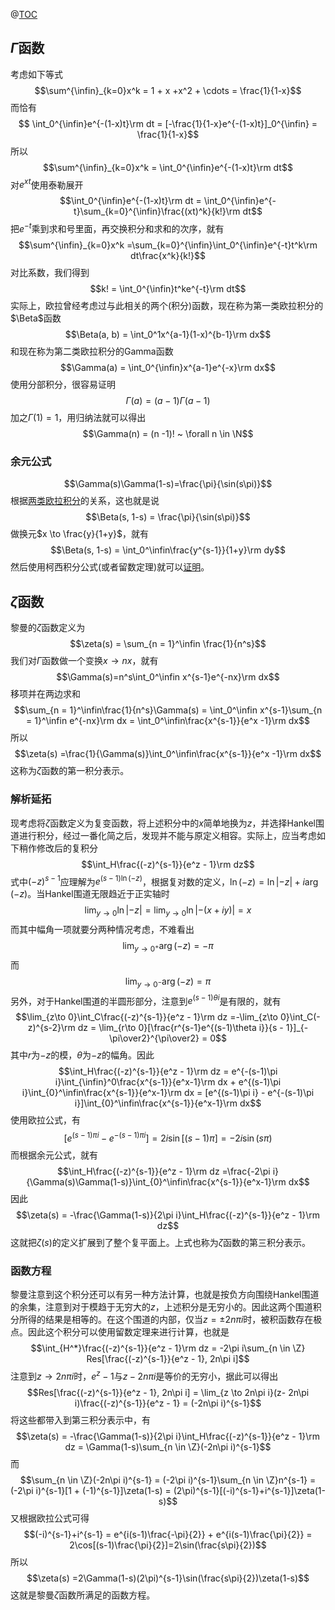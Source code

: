 @[TOC](黎曼的zeta函数)
## $\Gamma$函数
考虑如下等式
$$\sum^{\infin}_{k=0}x^k = 1 + x +x^2 + \cdots = \frac{1}{1-x}$$
而恰有
$$ \int_0^{\infin}e^{-(1-x)t}\rm dt = [-\frac{1}{1-x}e^{-(1-x)t}]_0^{\infin} = \frac{1}{1-x}$$
所以
$$\sum^{\infin}_{k=0}x^k = \int_0^{\infin}e^{-(1-x)t}\rm dt$$
对$e^{xt}$使用泰勒展开
$$\int_0^{\infin}e^{-(1-x)t}\rm dt = \int_0^{\infin}e^{-t}\sum_{k=0}^{\infin}\frac{(xt)^k}{k!}\rm dt$$
把$e^{-t}$乘到求和号里面，再交换积分和求和的次序，就有
$$\sum^{\infin}_{k=0}x^k =\sum_{k=0}^{\infin}\int_0^{\infin}e^{-t}t^k\rm dt\frac{x^k}{k!}$$
对比系数，我们得到
$$k! = \int_0^{\infin}t^ke^{-t}\rm dt$$
实际上，欧拉曾经考虑过与此相关的两个(积分)函数，现在称为第一类欧拉积分的$\Beta$函数
$$\Beta(a, b) = \int_0^1x^{a-1}(1-x)^{b-1}\rm dx$$
和现在称为第二类欧拉积分的Gamma函数
$$\Gamma(a) = \int_0^{\infin}x^{a-1}e^{-x}\rm dx$$
使用分部积分，很容易证明
$$\Gamma(a) = (a-1)\Gamma(a-1)$$
加之$\Gamma(1) = 1$，用归纳法就可以得出
$$\Gamma(n) = (n -1)! ~ \forall n \in \N$$
### 余元公式
$$\Gamma(s)\Gamma(1-s)=\frac{\pi}{\sin(s\pi)}$$
根据[两类欧拉积分](https://zhuanlan.zhihu.com/p/63225812)的关系，这也就是说
$$\Beta(s, 1-s) = \frac{\pi}{\sin(s\pi)}$$
做换元$x \to \frac{y}{1+y}$，就有
$$\Beta(s, 1-s) = \int_0^\infin\frac{y^{s-1}}{1+y}\rm dy$$
然后使用柯西积分公式(或者留数定理)就可以[证明](https://zhuanlan.zhihu.com/p/40837866)。
## $\zeta$函数
黎曼的$\zeta$函数定义为
$$\zeta(s) = \sum_{n = 1}^\infin \frac{1}{n^s}$$
我们对$\Gamma$函数做一个变换$x \to nx$，就有
$$\Gamma(s)=n^s\int_0^\infin x^{s-1}e^{-nx}\rm dx$$
移项并在两边求和
$$\sum_{n = 1}^\infin\frac{1}{n^s}\Gamma(s) = \int_0^\infin x^{s-1}\sum_{n = 1}^\infin e^{-nx}\rm dx = \int_0^\infin\frac{x^{s-1}}{e^x -1}\rm dx$$
所以
$$\zeta(s) =\frac{1}{\Gamma(s)}\int_0^\infin\frac{x^{s-1}}{e^x -1}\rm dx$$
这称为$\zeta$函数的第一积分表示。
### 解析延拓
现考虑将$\zeta$函数定义为复变函数，将上述积分中的$x$简单地换为$z$，并选择Hankel围道进行积分，经过一番化简之后，发现并不能与原定义相容。实际上，应当考虑如下稍作修改后的复积分
$$\int_H\frac{(-z)^{s-1}}{e^z - 1}\rm dz$$
式中$(-z)^{s-1}$应理解为$e^{(s-1)\ln(-z)}$，根据复对数的定义，$\ln(-z) = \ln|-z| + i\arg(-z)$。当Hankel围道无限趋近于正实轴时
$$\lim_{y \to 0} \ln|-z| = \lim_{y \to 0} \ln|-(x + iy)| = x$$
而其中幅角一项就要分两种情况考虑，不难看出
$$\lim_{y \to 0^+} \arg(-z) = -\pi$$
而
$$\lim_{y \to 0^-} \arg(-z) = \pi$$
另外，对于Hankel围道的半圆形部分，注意到$e^{(s-1)\theta i}$是有限的，就有
$$\lim_{z\to 0}\int_C\frac{(-z)^{s-1}}{e^z - 1}\rm dz =-\lim_{z\to 0}\int_C(-z)^{s-2}\rm dz = \lim_{r\to 0}[\frac{r^{s-1}e^{(s-1)\theta i}}{s - 1}]_{-\pi\over2}^{\pi\over2} = 0$$
其中$r$为$-z$的模，$\theta$为$-z$的幅角。因此
$$\int_H\frac{(-z)^{s-1}}{e^z - 1}\rm dz = e^{-(s-1)\pi i}\int_{\infin}^0\frac{x^{s-1}}{e^x-1}\rm dx + e^{(s-1)\pi i}\int_{0}^\infin\frac{x^{s-1}}{e^x-1}\rm dx = [e^{(s-1)\pi i} - e^{-(s-1)\pi i}]\int_{0}^\infin\frac{x^{s-1}}{e^x-1}\rm dx$$
使用欧拉公式，有
$$[e^{(s-1)\pi i} - e^{-(s-1)\pi i}] = 2i\sin[(s-1)\pi] = -2i\sin(s\pi)$$
而根据余元公式，就有
$$\int_H\frac{(-z)^{s-1}}{e^z - 1}\rm dz =\frac{-2\pi i}{\Gamma(s)\Gamma(1-s)}\int_{0}^\infin\frac{x^{s-1}}{e^x-1}\rm dx$$
因此
$$\zeta(s) = -\frac{\Gamma(1-s)}{2\pi i}\int_H\frac{(-z)^{s-1}}{e^z - 1}\rm dz$$
这就把$\zeta(s)$的定义扩展到了整个复平面上。上式也称为$\zeta$函数的第三积分表示。
### 函数方程
黎曼注意到这个积分还可以有另一种方法计算，也就是按负方向围绕Hankel围道的余集，注意到对于模趋于无穷大的$z$，上述积分是无穷小的。因此这两个围道积分所得的结果是相等的。在这个围道的内部，仅当$z = \pm2n\pi i$时，被积函数存在极点。因此这个积分可以使用留数定理来进行计算，也就是
$$\int_{H^*}\frac{(-z)^{s-1}}{e^z - 1}\rm dz = -2\pi i\sum_{n \in \Z} Res[\frac{(-z)^{s-1}}{e^z - 1}, 2n\pi i]$$
注意到$z \to 2n\pi i$时，$e^z -1$与$z - 2n\pi i$是等价的无穷小，据此可以得出
$$Res[\frac{(-z)^{s-1}}{e^z - 1}, 2n\pi i] = \lim_{z \to 2n\pi i}(z- 2n\pi i)\frac{(-z)^{s-1}}{e^z - 1} = (-2n\pi i)^{s-1}$$
将这些都带入到第三积分表示中，有
$$\zeta(s) = -\frac{\Gamma(1-s)}{2\pi i}\int_H\frac{(-z)^{s-1}}{e^z - 1}\rm dz = \Gamma(1-s)\sum_{n \in \Z}(-2n\pi i)^{s-1}$$
而
$$\sum_{n \in \Z}(-2n\pi i)^{s-1} = (-2\pi i)^{s-1}\sum_{n \in \Z}n^{s-1} = (-2\pi i)^{s-1}[1 + (-1)^{s-1}]\zeta(1-s) = (2\pi)^{s-1}[(-i)^{s-1}+i^{s-1}]\zeta(1-s)$$
又根据欧拉公式可得
$$(-i)^{s-1}+i^{s-1} = e^{i(s-1)\frac{-\pi}{2}} + e^{i(s-1)\frac{\pi}{2}} = 2\cos[(s-1)\frac{\pi}{2}]=2\sin(\frac{s\pi}{2})$$
所以
$$\zeta(s) =2\Gamma(1-s)(2\pi)^{s-1}\sin(\frac{s\pi}{2})\zeta(1-s)$$
这就是黎曼$\zeta$函数所满足的函数方程。